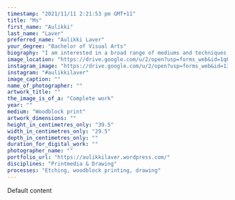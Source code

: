```yaml
---
timestamp: "2021/11/11 2:21:53 pm GMT+11"
title: "Ms"
first_name: "Aulikki"
last_name: "Laver"
preferred_name: "Aulikki Laver"
your_degree: "Bachelor of Visual Arts"
biography: "I am interested in a broad range of mediums and techniques, with a particular focus on printmaking and surface design. I combine a passion for science and the natural world, with a fascination for patterns, to create works that capture the beauty of animals, plants and the environment. My works also explore the concept of aesthetic through their intricate detailing, balanced compositions and meticulous colour palettes. I draw inspiration from my personal life experiences living on a farm, family interests and travelling to different places and my works often comment on global issues including matters associated with climate change and the disconnect between humans and the ecosystem."
image_location: "https://drive.google.com/u/2/open?usp=forms_web&id=1qP1htJsX3mSoqnaDrVjRgDqgM-t0qFvm"
instagram_image: "https://drive.google.com/u/2/open?usp=forms_web&id=13a_sIJz3sFpWlJ46YtY-HBo2ArE8p0l4"
instagram: "#aulikkilaver"
image_caption: ""
name_of_photographer: ""
artwork_title: ""
the_image_is_of_a: "Complete work"
year: ""
medium: "Woodblock print"
artwork_dimensions: ""
height_in_centimetres_only: "39.5"
width_in_centimetres_only: "29.5"
depth_in_centimetres_only: ""
duration_for_digital_work: ""
photographer_name: ""
portfolio_url: "https://aulikkilaver.wordpress.com/"
disciplines: "Printmedia & Drawing"
processes: "Etching, woodblock printing, drawing"
---
```


Default content